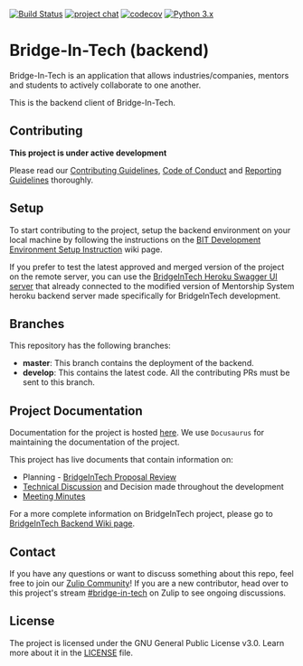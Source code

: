 [![Build Status](https://travis-ci.org/anitab-org/bridge-in-tech-backend.svg?branch=develop)](https://travis-ci.org/anitab-org/bridge-in-tech-backend) 
[![project chat](https://img.shields.io/badge/zulip-join_chat-brightgreen.svg)](https://anitab-org.zulipchat.com/#narrow/stream/237630-bridge-in-tech)
[![codecov](https://codecov.io/gh/anitab-org/bridge-in-tech-backend/branch/develop/graph/badge.svg)](https://codecov.io/gh/anitab-org/bridge-in-tech-backend)
[![Python 3.x](https://img.shields.io/badge/python-3.x-blue.svg)](https://www.python.org/downloads/)
# Bridge-In-Tech (backend)

Bridge-In-Tech is an application that allows industries/companies, mentors and students to actively collaborate to one another. 

This is the backend client of Bridge-In-Tech.

## Contributing

**This project is under active development**

    

Please read our [Contributing Guidelines](.github/CONTRIBUTING.md), [Code of Conduct](.github/CODE_OF_CONDUCT.md) and [Reporting Guidelines](.github/REPORTING_GUIDELINES.md) thoroughly.

## Setup
To start contributing to the project, setup the backend environment on your local machine by following the instructions on the [BIT Development Environment Setup Instruction](.github/ENV_SETUP_INSTRUCTION.md) wiki page.

If you prefer to test the latest approved and merged version of the project on the remote server, you can use the [BridgeInTech Heroku Swagger UI server](https://bridgeintech-bit-heroku-psql.herokuapp.com) that already connected to the modified version of Mentorship System heroku backend server made specifically for BridgeInTech development.

## Branches

This repository has the following branches:
- **master**: This branch contains the deployment of the backend.
- **develop**: This contains the latest code. All the contributing PRs must be sent to this branch.

## Project Documentation

Documentation for the project is hosted [here](https://bit-backend-docs.surge.sh/). We use `Docusaurus` for maintaining the documentation of the project.

This project has live documents that contain information on:
- Planning - [BridgeInTech Proposal Review](https://docs.google.com/document/d/1uCDCWs8Xyo-3EaUnrLOs48mefXJIN235b1aAswA-s-Y/edit) 
- [Technical Discussion](https://docs.google.com/document/d/1Fi_dvc1f-J0uuTzzzU7pwZV8hAI9iTX5LlI_THcg_ks/edit#heading=h.gfxf99xhgujm) and Decision made throughout the development
- [Meeting Minutes](https://docs.google.com/document/d/1QRHzy0IWgAE5bjkwI_Lp67Dv50aywGuUmzmWewQ1rpY/edit?usp=sharing)

For a more complete information on BridgeInTech project, please go to [BridgeInTech Backend Wiki page](https://github.com/anitab-org/bridge-in-tech-backend/wiki).


## Contact

If you have any questions or want to discuss something about this repo, feel free to join our [Zulip Community](http://anitab-org.zulipchat.com/)! If you are a new contributor, head over to this project's stream [#bridge-in-tech](https://anitab-org.zulipchat.com/#narrow/stream/237630-bridge-in-tech) on Zulip to see ongoing discussions.



## License

The project is licensed under the GNU General Public License v3.0. Learn more about it in the [LICENSE](LICENSE) file.
